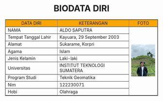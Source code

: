 <!DOCTYPE html>
<html>
<head>
	<title>welcome to my biodata</title> 
</head>
<body>
	<h1 align="center">BIODATA DIRI</h1>
	<table border="1" cellspacing="0" align="center" cellpadding="5" width="800">
	<tr align="center" bgcolor="orange">
		<td>DATA DIRI</td>
		<td>KETERANGAN</td>
		<td>FOTO</td>
	</tr>
	<tr>
		<td width="400">NAMA</td>
		<td width="600">ALDO SAPUTRA</td>
		<td width="200" rowspan="9"><img src="aldo.jpg" width="300"></td>	
	</tr>
	<tr>
		<td>Tempat Tanggal Lahir</td>
		<td>Kayuara, 29 September 2003</td>
	</tr>	
	<tr>
		<td>Alamat</td>
		<td>Sukarame, Korpri</td>
	</tr>	
	<tr>
		<td>Agama</td>
		<td>Islam</td>
	</tr>	
	<tr>
		<td>Jenis Kelamin</td>
		<td>Laki-laki</td>
	</tr>
	<tr>
		<td>Universitas</td>
		<td>INSTITUT TEKNOLOGI SUMATERA</td>
	</tr>
	<tr>
		<td>Program Studi</td>
		<td>Teknik Geomatika</td>
	</tr>	
	<tr>
		<td>Nim</td>
		<td>122230071</td>
	</tr>	
	<tr>
		<td>Hobi</td>
		<td>Olahraga</td>
	</tr>	
	

</body>
</html>

